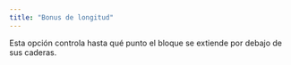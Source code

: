 ```yaml
---
title: "Bonus de longitud"
---
```


Esta opción controla hasta qué punto el bloque se extiende por debajo de sus caderas.




